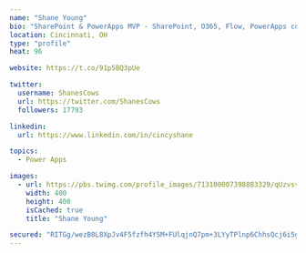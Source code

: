 ```yaml
---
name: "Shane Young"
bio: "SharePoint & PowerApps MVP - SharePoint, O365, Flow, PowerApps consulting? @PowerApps911 | Pure Snark? You found it."
location: Cincinnati, OH
type: "profile"
heat: 96

website: https://t.co/91p5BQ3pUe

twitter:
  username: ShanesCows
  url: https://twitter.com/ShanesCows
  followers: 17793

linkedin:
  url: https://www.linkedin.com/in/cincyshane

topics:
  - Power Apps

images:
  - url: https://pbs.twimg.com/profile_images/713100007398883329/qUzvsvQ3_400x400.jpg
    width: 400
    height: 400
    isCached: true
    title: "Shane Young"

secured: "RITGg/wezB0L8XpJv4F5fzfh4YSM+FUlqjnQ7pm+3LYyTPlnp6ChhsQcj6i5gNavlwsJb4VEbGn74G3gwqNjZDejzyUjobqg8PT1y178I9+NgWyQ+x732wuUSiNPUHkjkOFC2/lXcJAeyiHPrxHXbREobElB5GJnuwOu1WuCdbUpQznTgURNzJ2AzgrtzfvZIdM6FtfXNAz5Cwl3p7m9dweJ9LFrM40b4U3Ofn7r70H9K+l59qN+TPoFoIP6xMArAkmGjjlXFGJHHeIr9AtBlQPHUcdDzjjWFbwmFZvZ9s9uv+SWLWXl4r9rWJLA0u8cduxJsk0yHJHXICkfgCNMIF1tY6u/rNug3wFL9DUfJT8oETvFF5YMnu3q++TF849uT7vLqylWShK0UmmsU38i/QWWKh2HnYbc6Vp1KB8UEGc=;pv00vMwjHq+LitWqs+kbLw=="
---
```


